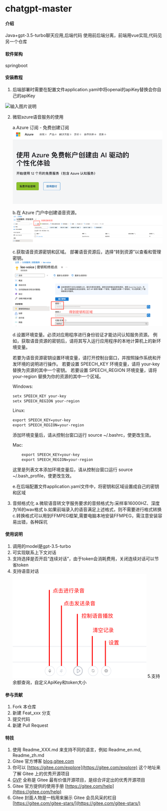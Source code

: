 # chatgpt-master

#### 介绍
Java+gpt-3.5-turbo聊天应用,后端代码
使用前后端分离，前端用vue实现,代码见另一个仓库

#### 软件架构
springboot


#### 安装教程

1.  后端部署时需要在配置文件application.yaml中将openai的apiKey替换会你自己的apiKey

![输入图片说明](https://foruda.gitee.com/images/1679397592238625282/16cb367f_9596093.png "截屏2023-03-21 19.18.53.png")

2. 微软azure语音服务的使用

    a.Azure 订阅 - 免费创建订阅
    ![输入图片说明](%E5%BE%AE%E8%BD%AFAzure%E6%9C%8D%E5%8A%A1.png)

    b.在 Azure 门户中创建语音资源。
    ![输入图片说明](%E5%88%9B%E5%BB%BA%E8%AF%AD%E9%9F%B3%E8%B5%84%E6%BA%90.png)
    
    c.获取语音资源密钥和区域。 部署语音资源后，选择“转到资源”以查看和管理密钥。
    ![输入图片说明](%E8%8E%B7%E5%8F%96%E8%AF%AD%E9%9F%B3%E8%B5%84%E6%BA%90.png)

    d.设置环境变量。必须对应用程序进行身份验证才能访问认知服务资源。
     例如，获取语音资源的密钥后，请将其写入运行应用程序的本地计算机上的新环境变量。
     
    若要为语音资源密钥设置环境变量，请打开控制台窗口，并按照操作系统和开发环境的说明进行操作。
    若要设置 SPEECH_KEY 环境变量，请将 your-key 替换为资源的其中一个密钥。
    若要设置 SPEECH_REGION 环境变量，请将 your-region 替换为你的资源的其中一个区域。
    
    Windows:
    
    ```
    setx SPEECH_KEY your-key
    setx SPEECH_REGION your-region
    ```

    Linux:

    ```
    export SPEECH_KEY=your-key
    export SPEECH_REGION=your-region
    ```
    添加环境变量后，请从控制台窗口运行 source ~/.bashrc，使更改生效。

    Mac:

    ```
        export SPEECH_KEY=your-key
        export SPEECH_REGION=your-region
    ```
    这里是列表文本添加环境变量后，请从控制台窗口运行 source ~/.bash_profile，使更改生效。
    
    e.在后端配置文件application.yaml文件中，将密钥和区域设置成自己的密钥和区域
    

3. 音频格式化
    a.微软语音转文字服务要求的音频格式为:采样率16000HZ、深度为16的wav格式
    b.如果前端录入的语音满足上述格式，则不需要进行格式转换
    c.转换格式可以用到FFMPEG框架,需要电脑本地安装FFMPEG，需注意安装容易出错，各种踩坑







#### 使用说明
1.  调用的model是gpt-3.5-turbo
2.  可实现联系上下文对话
3.  支持选择是否开启“连续对话”，由于token会消耗费用，关闭连续对话可以节省token
4.  支持语音对话
![输入图片说明](%E7%95%8C%E9%9D%A2%E4%BB%8B%E7%BB%8D.png)
5.支持余额查询，自定义ApiKey和token大小


#### 参与贡献

1.  Fork 本仓库
2.  新建 Feat_xxx 分支
3.  提交代码
4.  新建 Pull Request


#### 特技

1.  使用 Readme\_XXX.md 来支持不同的语言，例如 Readme\_en.md, Readme\_zh.md
2.  Gitee 官方博客 [blog.gitee.com](https://blog.gitee.com)
3.  你可以 [https://gitee.com/explore](https://gitee.com/explore) 这个地址来了解 Gitee 上的优秀开源项目
4.  [GVP](https://gitee.com/gvp) 全称是 Gitee 最有价值开源项目，是综合评定出的优秀开源项目
5.  Gitee 官方提供的使用手册 [https://gitee.com/help](https://gitee.com/help)
6.  Gitee 封面人物是一档用来展示 Gitee 会员风采的栏目 [https://gitee.com/gitee-stars/](https://gitee.com/gitee-stars/)
